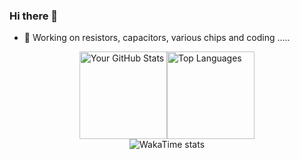 ### Hi there 👋

<!--
**diverger/diverger** is a ✨ _special_ ✨ repository because its `README.md` (this file) appears on your GitHub profile.

Here are some ideas to get you started:

- 🔭 I’m currently working on ...
- 🌱 I’m currently learning ...
- 👯 I’m looking to collaborate on ...
- 🤔 I’m looking for help with ...
- 💬 Ask me about ...
- 📫 How to reach me: ...
- 😄 Pronouns: ...
- ⚡ Fun fact: ...
-->
- 🔭 Working on resistors, capacitors, various chips and coding .....

<div style="display: flex; flex-direction: row; justify-content:center;">
  <img height="140" src="https://github-readme-stats.vercel.app/api?username=diverger&show_icons=true&&hide='',theme=ambient_gradient&include_all_commits=true&count_private=true" alt="Your GitHub Stats" style="margin: 0;" />
  <img height="140" src="https://github-readme-stats.vercel.app/api/top-langs/?username=diverger&layout=compact&langs_count=8&hide_progress=true&random=3" alt="Top Languages" style="margin: 0;" />
</div>

<div style="display: flex; flex-direction: row; justify-content:center;">
  <img height="auto" src="https://github-readme-stats.vercel.app/api/wakatime?username=diverger&layout=compact" alt="WakaTime stats" style="margin: 0" />
</div>

